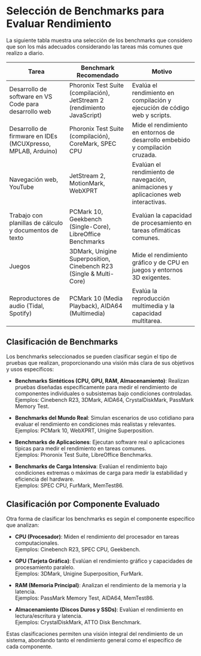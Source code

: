 # Selección de Benchmarks para Evaluar Rendimiento

La siguiente tabla muestra una selección de los benchmarks que considero que son los más adecuados considerando las tareas más comunes que realizo a diario.

| **Tarea**                                                | **Benchmark Recomendado**                                                   | **Motivo**                                                                                   |
|----------------------------------------------------------|----------------------------------------------------------------------------|---------------------------------------------------------------------------------------------|
| Desarrollo de software en VS Code para desarrollo web    | Phoronix Test Suite (compilación), JetStream 2 (rendimiento JavaScript)     | Evalúa el rendimiento en compilación y ejecución de código web y scripts.                  |
| Desarrollo de firmware en IDEs (MCUXpresso, MPLAB, Arduino) | Phoronix Test Suite (compilación), CoreMark, SPEC CPU                      | Mide el rendimiento en entornos de desarrollo embebido y compilación cruzada.              |
| Navegación web, YouTube                                  | JetStream 2, MotionMark, WebXPRT                                             | Evalúan el rendimiento de navegación, animaciones y aplicaciones web interactivas.        |
| Trabajo con planillas de cálculo y documentos de texto   | PCMark 10, Geekbench (Single-Core), LibreOffice Benchmarks                  | Evalúan la capacidad de procesamiento en tareas ofimáticas comunes.                       |
| Juegos                                                   | 3DMark, Unigine Superposition, Cinebench R23 (Single & Multi-Core)          | Mide el rendimiento gráfico y de CPU en juegos y entornos 3D exigentes.                   |
| Reproductores de audio (Tidal, Spotify)                  | PCMark 10 (Media Playback), AIDA64 (Multimedia)                             | Evalúa la reproducción multimedia y la capacidad multitarea.                             |

## Clasificación de Benchmarks

Los benchmarks seleccionados se pueden clasificar según el tipo de pruebas que realizan, proporcionando una visión más clara de sus objetivos y usos específicos:

- **Benchmarks Sintéticos (CPU, GPU, RAM, Almacenamiento)**: Realizan pruebas diseñadas específicamente para medir el rendimiento de componentes individuales o subsistemas bajo condiciones controladas.  
  Ejemplos: Cinebench R23, 3DMark, AIDA64, CrystalDiskMark, PassMark Memory Test.  

- **Benchmarks del Mundo Real**: Simulan escenarios de uso cotidiano para evaluar el rendimiento en condiciones más realistas y relevantes.  
  Ejemplos: PCMark 10, WebXPRT, Unigine Superposition.  

- **Benchmarks de Aplicaciones**: Ejecutan software real o aplicaciones típicas para medir el rendimiento en tareas comunes.  
  Ejemplos: Phoronix Test Suite, LibreOffice Benchmarks.  

- **Benchmarks de Carga Intensiva**: Evalúan el rendimiento bajo condiciones extremas o máximas de carga para medir la estabilidad y eficiencia del hardware.  
  Ejemplos: SPEC CPU, FurMark, MemTest86.  

## Clasificación por Componente Evaluado

Otra forma de clasificar los benchmarks es según el componente específico que analizan:

- **CPU (Procesador)**: Miden el rendimiento del procesador en tareas computacionales.  
  Ejemplos: Cinebench R23, SPEC CPU, Geekbench.  

- **GPU (Tarjeta Gráfica)**: Evalúan el rendimiento gráfico y capacidades de procesamiento paralelo.  
  Ejemplos: 3DMark, Unigine Superposition, FurMark.  

- **RAM (Memoria Principal)**: Analizan el rendimiento de la memoria y la latencia.  
  Ejemplos: PassMark Memory Test, AIDA64, MemTest86.  

- **Almacenamiento (Discos Duros y SSDs)**: Evalúan el rendimiento en lectura/escritura y latencia.  
  Ejemplos: CrystalDiskMark, ATTO Disk Benchmark.  

Estas clasificaciones permiten una visión integral del rendimiento de un sistema, abordando tanto el rendimiento general como el específico de cada componente.
